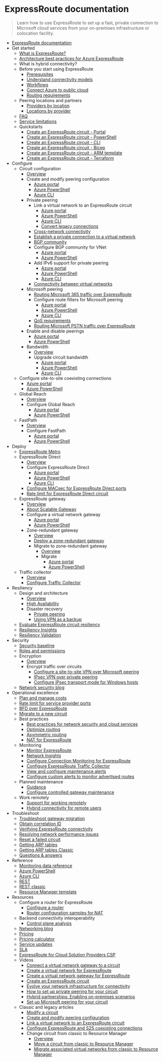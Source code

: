 # ExpressRoute documentation
> Learn how to use ExpressRoute to set up a fast, private connection to Microsoft cloud services from your on-premises infrastructure or colocation facility.
  - [ExpressRoute documentation](https://learn.microsoft.com/en-us/azure/expressroute/)
  - Get started
    - [What is ExpressRoute?](https://learn.microsoft.com/en-us/azure/expressroute/expressroute-introduction)
    - [Architecture best practices for Azure ExpressRoute](https://learn.microsoft.com/azure/well-architected/service-guides/azure-expressroute?toc=/azure/expressroute/toc.jso)
    - What is hybrid connectivity?
    - Before you start using ExpressRoute
      - [Prerequisites](https://learn.microsoft.com/en-us/azure/expressroute/expressroute-prerequisites)
      - [Understand connectivity models](https://learn.microsoft.com/en-us/azure/expressroute/expressroute-connectivity-models)
      - [Workflows](https://learn.microsoft.com/en-us/azure/expressroute/expressroute-workflows)
      - [Connect Azure to public cloud](https://learn.microsoft.com/en-us/azure/expressroute/expressroute-connect-azure-to-public-cloud)
      - [Routing requirements](https://learn.microsoft.com/en-us/azure/expressroute/expressroute-routing)
    - Peering locations and partners
      - [Providers by location](https://learn.microsoft.com/en-us/azure/expressroute/expressroute-locations-providers)
      - [Locations by provider](https://learn.microsoft.com/en-us/azure/expressroute/expressroute-locations)
    - [FAQ](https://learn.microsoft.com/en-us/azure/expressroute/expressroute-faqs)
    - [Service limitations](https://learn.microsoft.com/en-us/azure/azure-resource-manager/management/azure-subscription-service-limits?toc=/azure/expressroute/toc.json)
    - Quickstarts
      - [Create an ExpressRoute circuit - Portal](https://learn.microsoft.com/en-us/azure/expressroute/expressroute-howto-circuit-portal-resource-manager)
      - [Create an ExpressRoute circuit - PowerShell](https://learn.microsoft.com/en-us/azure/expressroute/expressroute-howto-circuit-arm)
      - [Create an ExpressRoute circuit - CLI](https://learn.microsoft.com/en-us/azure/expressroute/howto-circuit-cli)
      - [Create an ExpressRoute circuit - Bicep](https://learn.microsoft.com/en-us/azure/expressroute/quickstart-create-expressroute-vnet-bicep)
      - [Create an ExpressRoute circuit - ARM template](https://learn.microsoft.com/en-us/azure/expressroute/quickstart-create-expressroute-vnet-template)
      - [Create an ExpressRoute circuit - Terraform](https://learn.microsoft.com/en-us/azure/expressroute/quickstart-create-expressroute-vnet-terraform)
  - Configure
    - Circuit configuration
      - [Overview](https://learn.microsoft.com/en-us/azure/expressroute/expressroute-circuit-peerings)
      - Create and modify peering configuration
        - [Azure portal](https://learn.microsoft.com/en-us/azure/expressroute/expressroute-howto-routing-portal-resource-manager)
        - [Azure PowerShell](https://learn.microsoft.com/en-us/azure/expressroute/expressroute-howto-routing-arm)
        - [Azure CLI](https://learn.microsoft.com/en-us/azure/expressroute/howto-routing-cli)
      - Private peering
        - Link a virtual network to an ExpressRoute circuit
          - [Azure portal](https://learn.microsoft.com/en-us/azure/expressroute/expressroute-howto-linkvnet-portal-resource-manager)
          - [Azure PowerShell](https://learn.microsoft.com/en-us/azure/expressroute/expressroute-howto-linkvnet-arm)
          - [Azure CLI](https://learn.microsoft.com/en-us/azure/expressroute/expressroute-howto-linkvnet-cli)
          - [Convert legacy connections](https://learn.microsoft.com/en-us/azure/expressroute/howto-recreate-connections)
        - [Cross-network connectivity](https://learn.microsoft.com/en-us/azure/expressroute/cross-network-connectivity)
        - [Establish a private connection to a virtual network](https://learn.microsoft.com/en-us/azure/expressroute/configure-expressroute-private-peering)
        - [BGP community](https://learn.microsoft.com/en-us/azure/expressroute/bgp-communities)
        - Configure BGP community for VNet
          - [Azure portal](https://learn.microsoft.com/en-us/azure/expressroute/how-to-configure-custom-bgp-communities-portal)
          - [Azure PowerShell](https://learn.microsoft.com/en-us/azure/expressroute/how-to-configure-custom-bgp-communities)
        - Add IPv6 support for private peering
          - [Azure portal](https://learn.microsoft.com/en-us/azure/expressroute/expressroute-howto-add-ipv6-portal)
          - [Azure PowerShell](https://learn.microsoft.com/en-us/azure/expressroute/expressroute-howto-add-ipv6-powershell)
          - [Azure CLI](https://learn.microsoft.com/en-us/azure/expressroute/expressroute-howto-add-ipv6-cli)
        - [Connectivity between virtual networks](https://learn.microsoft.com/en-us/azure/expressroute/virtual-network-connectivity-guidance)
      - Microsoft peering
        - [Routing Microsoft 365 traffic over ExpressRoute](https://learn.microsoft.com/microsoft-365/enterprise/azure-expressroute?toc=/azure/expressroute/TOC.json)
        - Configure route filters for Microsoft peering
          - [Azure portal](https://learn.microsoft.com/en-us/azure/expressroute/how-to-routefilter-portal)
          - [Azure PowerShell](https://learn.microsoft.com/en-us/azure/expressroute/how-to-routefilter-powershell)
          - [Azure CLI](https://learn.microsoft.com/en-us/azure/expressroute/how-to-routefilter-cli)
        - [QoS requirements](https://learn.microsoft.com/en-us/azure/expressroute/expressroute-qos)
        - [Routing Microsoft PSTN traffic over ExpressRoute](https://learn.microsoft.com/en-us/azure/expressroute/using-expressroute-for-microsoft-pstn)
      - Enable and disable peerings
        - [Azure portal](https://learn.microsoft.com/en-us/azure/expressroute/expressroute-howto-reset-peering-portal)
        - [Azure PowerShell](https://learn.microsoft.com/en-us/azure/expressroute/expressroute-howto-reset-peering)
      - Bandwidth
        - [Overview](https://learn.microsoft.com/en-us/azure/expressroute/about-upgrade-circuit-bandwidth)
        - Upgrade circuit bandwidth
          - [Azure portal](https://learn.microsoft.com/en-us/azure/expressroute/expressroute-howto-circuit-portal-resource-manager)
          - [Azure PowerShell](https://learn.microsoft.com/en-us/azure/expressroute/expressroute-howto-circuit-arm)
          - [Azure CLI](https://learn.microsoft.com/en-us/azure/expressroute/howto-circuit-cli)
    - Configure site-to-site coexisting connections
      - [Azure portal](https://learn.microsoft.com/en-us/azure/expressroute/how-to-configure-coexisting-gateway-portal)
      - [Azure PowerShell](https://learn.microsoft.com/en-us/azure/expressroute/expressroute-howto-coexist-resource-manager)
    - Global Reach
      - [Overview](https://learn.microsoft.com/en-us/azure/expressroute/expressroute-global-reach)
      - Configure Global Reach
        - [Azure portal](https://learn.microsoft.com/en-us/azure/expressroute/expressroute-howto-set-global-reach-portal)
        - [Azure PowerShell](https://learn.microsoft.com/en-us/azure/expressroute/expressroute-howto-set-global-reach)
    - FastPath
      - [Overview](https://learn.microsoft.com/en-us/azure/expressroute/about-fastpath)
      - Configure FastPath
        - [Azure portal](https://learn.microsoft.com/en-us/azure/expressroute/expressroute-howto-linkvnet-portal-resource-manager)
        - [Azure PowerShell](https://learn.microsoft.com/en-us/azure/expressroute/expressroute-howto-linkvnet-arm?tabs=maximum)
  - Deploy
    - [ExpressRoute Metro](https://learn.microsoft.com/en-us/azure/expressroute/metro)
    - ExpressRoute Direct
      - [Overview](https://learn.microsoft.com/en-us/azure/expressroute/expressroute-erdirect-about)
      - Configure ExpressRoute Direct
        - [Azure portal](https://learn.microsoft.com/en-us/azure/expressroute/how-to-expressroute-direct-portal)
        - [Azure PowerShell](https://learn.microsoft.com/en-us/azure/expressroute/expressroute-howto-erdirect)
        - [Azure CLI](https://learn.microsoft.com/en-us/azure/expressroute/expressroute-howto-expressroute-direct-cli)
      - [Configure MACsec for ExpressRoute Direct ports](https://learn.microsoft.com/en-us/azure/expressroute/expressroute-howto-macsec)
      - [Rate limit for ExpressRoute Direct circuit](https://learn.microsoft.com/en-us/azure/expressroute/rate-limit)
    - ExpressRoute gateway
      - [Overview](https://learn.microsoft.com/en-us/azure/expressroute/expressroute-about-virtual-network-gateways)
      - [About Scalable Gateway](https://learn.microsoft.com/en-us/azure/expressroute/scalable-gateway)
      - Configure a virtual network gateway
        - [Azure portal](https://learn.microsoft.com/en-us/azure/expressroute/expressroute-howto-add-gateway-portal-resource-manager)
        - [Azure PowerShell](https://learn.microsoft.com/en-us/azure/expressroute/expressroute-howto-add-gateway-resource-manager)
      - Zone-redundant gateway
        - [Overview](https://learn.microsoft.com/en-us/azure/vpn-gateway/about-zone-redundant-vnet-gateways?toc=/azure/expressroute/toc.json)
        - [Deploy a zone-redundant gateway](https://learn.microsoft.com/en-us/azure/vpn-gateway/create-zone-redundant-vnet-gateway?toc=/azure/expressroute/toc.json)
        - Migrate to zone-redundant gateway
          - [Overview](https://learn.microsoft.com/en-us/azure/expressroute/gateway-migration)
          - Migrate
            - [Azure portal](https://learn.microsoft.com/en-us/azure/expressroute/expressroute-howto-gateway-migration-portal)
            - [Azure PowerShell](https://learn.microsoft.com/en-us/azure/expressroute/expressroute-howto-gateway-migration-powershell)
    - Traffic collector
      - [Overview](https://learn.microsoft.com/en-us/azure/expressroute/traffic-collector)
      - [Configure Traffic Collector](https://learn.microsoft.com/en-us/azure/expressroute/how-to-configure-traffic-collector)
  - Resiliency
    - Design and architecture
      - [Overview](https://learn.microsoft.com/en-us/azure/expressroute/design-architecture-for-resiliency)
      - [High Availability](https://learn.microsoft.com/en-us/azure/expressroute/designing-for-high-availability-with-expressroute)
      - Disaster recovery
        - [Private peering](https://learn.microsoft.com/en-us/azure/expressroute/designing-for-disaster-recovery-with-expressroute-privatepeering)
        - [Using VPN as a backup](https://learn.microsoft.com/en-us/azure/expressroute/use-s2s-vpn-as-backup-for-expressroute-privatepeering)
    - [Evaluate ExpressRoute circuit resiliency](https://learn.microsoft.com/en-us/azure/expressroute/evaluate-circuit-resiliency)
    - [Resiliency Insights](https://learn.microsoft.com/en-us/azure/expressroute/resiliency-insights)
    - [Resiliency Validation](https://learn.microsoft.com/en-us/azure/expressroute/resiliency-validation)
  - Security
    - [Security baseline](https://learn.microsoft.com/security/benchmark/azure/baselines/expressroute-security-baseline?toc=/azure/expressroute/TOC.json)
    - [Roles and permissions](https://learn.microsoft.com/en-us/azure/expressroute/roles-permissions)
    - Encryption
      - [Overview](https://learn.microsoft.com/en-us/azure/expressroute/expressroute-about-encryption)
      - Encrypt traffic over circuits
        - [Configure a site-to-site VPN over Microsoft peering](https://learn.microsoft.com/en-us/azure/expressroute/site-to-site-vpn-over-microsoft-peering)
        - [IPsec VPN over private peering](https://learn.microsoft.com/en-us/azure/vpn-gateway/site-to-site-vpn-private-peering?toc=/azure/expressroute/toc.json)
        - [Configure IPsec transport mode for Windows hosts](https://learn.microsoft.com/en-us/azure/expressroute/expressroute-howto-ipsec-transport-private-windows)
    - [Network security blog](https://techcommunity.microsoft.com/category/azure-network-security/blog/azurenetworksecurityblog)
  - Operational excellence
    - [Plan and manage costs](https://learn.microsoft.com/en-us/azure/expressroute/plan-manage-cost)
    - [Rate limit for service provider ports](https://learn.microsoft.com/en-us/azure/expressroute/provider-rate-limit)
    - [BFD over ExpressRoute](https://learn.microsoft.com/en-us/azure/expressroute/expressroute-bfd)
    - [Migrate to a new circuit](https://learn.microsoft.com/en-us/azure/expressroute/circuit-migration)
    - Best practices
      - [Best practices for network security and cloud services](https://learn.microsoft.com/azure/cloud-adoption-framework/reference/networking-vdc)
      - [Optimize routing](https://learn.microsoft.com/en-us/azure/expressroute/expressroute-optimize-routing)
      - [Asymmetric routing](https://learn.microsoft.com/en-us/azure/expressroute/expressroute-asymmetric-routing)
      - [NAT for ExpressRoute](https://learn.microsoft.com/en-us/azure/expressroute/expressroute-nat)
    - Monitoring
      - [Monitor ExpressRoute](https://learn.microsoft.com/en-us/azure/expressroute/monitor-expressroute)
      - [Network Insights](https://learn.microsoft.com/en-us/azure/expressroute/expressroute-network-insights)
      - [Configure Connection Monitoring for ExpressRoute](https://learn.microsoft.com/en-us/azure/expressroute/how-to-configure-connection-monitor)
      - [Configure ExpressRoute Traffic Collector](https://learn.microsoft.com/en-us/azure/expressroute/how-to-configure-traffic-collector)
      - [View and configure maintenance alerts](https://learn.microsoft.com/en-us/azure/expressroute/maintenance-alerts)
      - [Configure custom alerts to monitor advertised routes](https://learn.microsoft.com/en-us/azure/expressroute/how-to-custom-route-alert)
    - Planned maintenance
      - [Guidance](https://learn.microsoft.com/en-us/azure/expressroute/planned-maintenance)
      - [Configure controlled gateway maintenance](https://learn.microsoft.com/en-us/azure/expressroute/customer-controlled-gateway-maintenance)
    - Work remotely
      - [Support for working remotely](https://learn.microsoft.com/en-us/azure/networking/working-remotely-support?toc=/azure/expressroute/toc.json)
      - [Hybrid connectivity for remote users](https://learn.microsoft.com/en-us/azure/expressroute/work-remotely-support)
  - Troubleshoot
    - [Troubleshoot gateway migration](https://learn.microsoft.com/en-us/azure/expressroute/gateway-migration-error-messaging)
    - [Obtain correlation ID](https://learn.microsoft.com/en-us/azure/expressroute/get-correlation-id)
    - [Verifying ExpressRoute connectivity](https://learn.microsoft.com/en-us/azure/expressroute/expressroute-troubleshooting-expressroute-overview)
    - [Resolving network performance issues](https://learn.microsoft.com/en-us/azure/expressroute/expressroute-troubleshooting-network-performance)
    - [Reset a failed circuit](https://learn.microsoft.com/en-us/azure/expressroute/reset-circuit)
    - [Getting ARP tables](https://learn.microsoft.com/en-us/azure/expressroute/expressroute-troubleshooting-arp-resource-manager)
    - [Getting ARP tables Classic](https://learn.microsoft.com/en-us/azure/expressroute/expressroute-troubleshooting-arp-classic)
    - [Questions & answers](https://learn.microsoft.com/answers/tags/225/azure-expressroute)
  - Reference
    - [Monitoring data reference](https://learn.microsoft.com/en-us/azure/expressroute/monitor-expressroute-reference)
    - [Azure PowerShell](https://learn.microsoft.com/powershell/module/az.network)
    - [Azure CLI](https://learn.microsoft.com/cli/azure/network/express-route)
    - [REST](https://learn.microsoft.com/rest/api/expressroute/)
    - [REST classic](https://learn.microsoft.com/previous-versions/azure/reference/dn606310(v=azure.100))
    - [Resource Manager template](https://learn.microsoft.com/azure/templates/microsoft.network/expressroutecircuits)
  - Resources
    - Configure a router for ExpressRoute
      - [Configure a router](https://learn.microsoft.com/en-us/azure/expressroute/expressroute-config-samples-routing)
      - [Router configuration samples for NAT](https://learn.microsoft.com/en-us/azure/expressroute/expressroute-config-samples-nat)
    - Backend connectivity interoperability
      - [Control plane analysis](https://learn.microsoft.com/en-us/azure/networking/connectivity-interoperability-control-plane?toc=/azure/expressroute/toc.json)
    - [Networking blog](https://techcommunity.microsoft.com/category/azure/blog/azurenetworkingblog)
    - [Pricing](https://azure.microsoft.com/pricing/details/expressroute/)
    - [Pricing calculator](https://azure.microsoft.com/pricing/calculator/)
    - [Service updates](https://azure.microsoft.com/updates/?product=expressroute&filters=%5B"Azure+ExpressRoute"%5D)
    - [SLA](https://azure.microsoft.com/support/legal/sla/)
    - [ExpressRoute for Cloud Solution Providers CSP](https://learn.microsoft.com/en-us/azure/expressroute/expressroute-for-cloud-solution-providers)
    - Videos
      - [Connect a virtual network gateway to a circuit](https://azure.microsoft.com/documentation/videos/azure-expressroute-how-to-create-a-connection-between-your-vpn-gateway-and-expressroute-circuit/)
      - [Create a virtual network for ExpressRoute](https://azure.microsoft.com/documentation/videos/azure-expressroute-how-to-create-a-virtual-network/)
      - [Create a virtual network gateway for ExpressRoute](https://azure.microsoft.com/documentation/videos/azure-expressroute-how-to-create-a-vpn-gateway-for-your-virtual-network/)
      - [Create an ExpressRoute circuit](https://azure.microsoft.com/documentation/videos/azure-expressroute-how-to-create-an-expressroute-circuit/)
      - [Evolve your network infrastructure for connectivity](https://learn.microsoft.com/events/ignite-2015/brk2481)
      - [How to set up private peering for your circuit](https://azure.microsoft.com/documentation/videos/azure-expressroute-how-to-set-up-azure-private-peering-for-your-expressroute-circuit/)
      - [Hybrid partnerships: Enabling on-premises scenarios](https://learn.microsoft.com/events/ignite-2015/brk1454)
      - [Set up Microsoft peering for your circuit](https://azure.microsoft.com/documentation/videos/azure-expressroute-how-to-set-up-microsoft-peering-for-your-expressroute-circuit/)
    - Classic and legacy articles
      - [Modify a circuit](https://learn.microsoft.com/en-us/azure/expressroute/expressroute-howto-circuit-classic)
      - [Create and modify peering configuration](https://learn.microsoft.com/en-us/azure/expressroute/expressroute-howto-routing-classic)
      - [Link a virtual network to an ExpressRoute circuit](https://learn.microsoft.com/en-us/azure/expressroute/expressroute-howto-linkvnet-classic)
      - [Configure ExpressRoute and S2S coexisting connections](https://learn.microsoft.com/en-us/azure/expressroute/expressroute-howto-coexist-classic)
      - Change circuit from classic to Resource Manager
        - [Overview](https://learn.microsoft.com/en-us/azure/expressroute/expressroute-move)
        - [Move a circuit from classic to Resource Manager](https://learn.microsoft.com/en-us/azure/expressroute/expressroute-howto-move-arm)
        - [Migrate associated virtual networks from classic to Resource Manager](https://learn.microsoft.com/en-us/azure/expressroute/expressroute-migration-classic-resource-manager)
